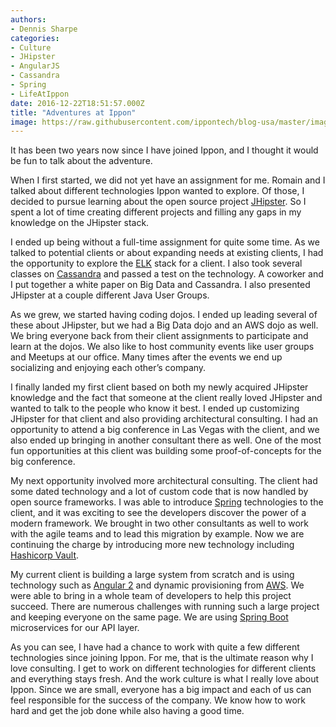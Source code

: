 ```yaml
---
authors:
- Dennis Sharpe
categories:
- Culture
- JHipster
- AngularJS
- Cassandra
- Spring
- LifeAtIppon
date: 2016-12-22T18:51:57.000Z
title: "Adventures at Ippon"
image: https://raw.githubusercontent.com/ippontech/blog-usa/master/images/2016/12/IMG_6365.JPG
---
```


It has been two years now since I have joined Ippon, and I thought it would be fun to talk about the adventure.

When I first started, we did not yet have an assignment for me. Romain and I talked about different technologies Ippon wanted to explore. Of those, I decided to pursue learning about the open source project [JHipster](https://jhipster.github.io/). So I spent a lot of time creating different projects and filling any gaps in my knowledge on the JHipster stack.

I ended up being without a full-time assignment for quite some time. As we talked to potential clients or about expanding needs at existing clients, I had the opportunity to explore the [ELK](https://www.elastic.co/products) stack for a client. I also took several classes on [Cassandra](http://cassandra.apache.org/) and passed a test on the technology. A coworker and I put together a white paper on Big Data and Cassandra. I also presented JHipster at a couple different Java User Groups.

As we grew, we started having coding dojos. I ended up leading several of these about JHipster, but we had a Big Data dojo and an AWS dojo as well. We bring everyone back from their client assignments to participate and learn at the dojos. We also like to host community events like user groups and Meetups at our office. Many times after the events we end up socializing and enjoying each other’s company.

I finally landed my first client based on both my newly acquired JHipster knowledge and the fact that someone at the client really loved JHipster and wanted to talk to the people who know it best. I ended up customizing JHipster for that client and also providing architectural consulting. I had an opportunity to attend a big conference in Las Vegas with the client, and we also ended up bringing in another consultant there as well. One of the most fun opportunities at this client was building some proof-of-concepts for the big conference.

My next opportunity involved more architectural consulting. The client had some dated technology and a lot of custom code that is now handled by open source frameworks. I was able to introduce [Spring](https://spring.io/) technologies to the client, and it was exciting to see the developers discover the power of a modern framework. We brought in two other consultants as well to work with the agile teams and to lead this migration by example. Now we are continuing the charge by introducing more new technology including [Hashicorp Vault](https://www.vaultproject.io/).

My current client is building a large system from scratch and is using technology such as [Angular 2](http://www.angular2.com/) and dynamic provisioning from [AWS](https://aws.amazon.com/). We were able to bring in a whole team of developers to help this project succeed. There are numerous challenges with running such a large project and keeping everyone on the same page. We are using [Spring Boot](https://projects.spring.io/spring-boot/) microservices for our API layer.

As you can see, I have had a chance to work with quite a few different technologies since joining Ippon. For me, that is the ultimate reason why I love consulting. I get to work on different technologies for different clients and everything stays fresh. And the work culture is what I really love about Ippon. Since we are small, everyone has a big impact and each of us can feel responsible for the success of the company. We know how to work hard and get the job done while also having a good time.
